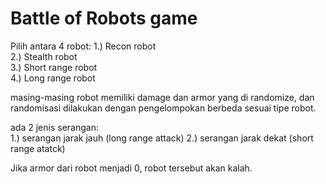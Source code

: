 # Battle of Robots game

Pilih antara 4 robot:
1.) Recon robot  
2.) Stealth robot  
3.) Short range robot  
4.) Long range robot  

masing-masing robot memiliki damage dan armor yang di randomize, dan randomisasi dilakukan dengan pengelompokan berbeda sesuai tipe robot.

ada 2 jenis serangan:  
1.) serangan jarak jauh (long range attack)
2.) serangan jarak dekat (short range atatck)

Jika armor dari robot menjadi 0, robot tersebut akan kalah.
